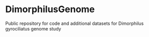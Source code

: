 # DimorphilusGenome
Public repository for code and additional datasets for Dimorphilus gyrociliatus genome study
